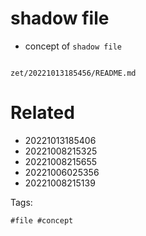 # shadow file

- concept of `shadow file`

```
```

` zet/20221013185456/README.md `

# Related

- 20221013185406
- 20221008215325
- 20221008215655
- 20221006025356
- 20221008215139

Tags:

    #file #concept
